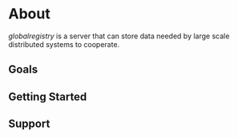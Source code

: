 About
=====

*globalregistry* is a server that can store data needed by large scale distributed systems to cooperate.

Goals
-----

Getting Started
---------------

Support
-------

